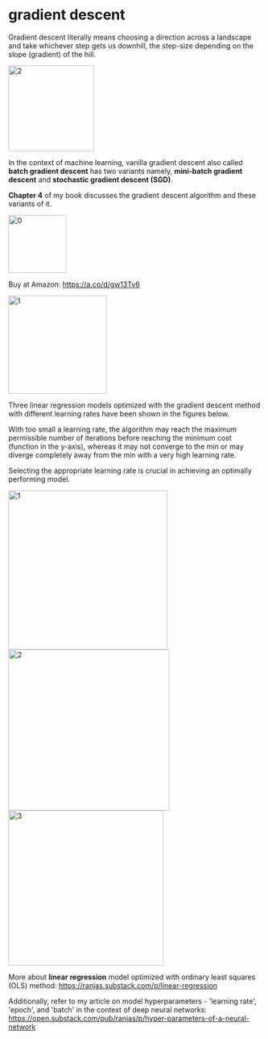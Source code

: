 # gradient descent

Gradient descent literally means choosing a direction across a landscape and take whichever step gets us downhill, the step-size depending on the slope (gradient) of the hill.

<img width="170" alt="2" src="https://github.com/user-attachments/assets/8a8928ab-99ad-4237-8b6b-1980905a55ac">


In the context of machine learning, vanilla gradient descent also called **batch gradient descent** has two variants namely, **mini-batch gradient descent** and **stochastic gradient descent (SGD)**. 

**Chapter 4** of my book discusses the gradient descent algorithm and these variants of it.

<img width="115" alt="0" src="https://github.com/user-attachments/assets/c86f23ab-7707-408b-bfc7-ef5cddabdc58">

Buy at Amazon: https://a.co/d/gw13Tv6


<img width="195" alt="1" src="https://github.com/user-attachments/assets/55d7aea9-cf83-42df-8aed-0a85506e6f47">


Three linear regression models optimized with the gradient descent method with different learning rates have been shown in the figures below. 

With too small a learning rate, the algorithm may reach the maximum permissible number of iterations before reaching the minimum cost (function in the y-axis), whereas it may not converge to the min or may diverge completely away from the min with a very high learning rate.

Selecting the appropriate learning rate is crucial in achieving an optimally performing model.

<img width="316" alt="1" src="https://github.com/user-attachments/assets/453a37ea-469a-4373-8a79-ad2589a2e957">
<img width="320" alt="2" src="https://github.com/user-attachments/assets/5c2e2d4a-82b1-4fbf-bf7a-fd5cb6d40c1e">
<img width="308" alt="3" src="https://github.com/user-attachments/assets/69659f9d-42f7-47e1-88a7-b818b5ad93c6">


More about **linear regression** model optimized with ordinary least squares (OLS) method: https://ranjas.substack.com/p/linear-regression

Additionally, refer to my article on model hyperparameters - 'learning rate', 'epoch', and 'batch' in the context of deep neural networks:
https://open.substack.com/pub/ranjas/p/hyper-parameters-of-a-neural-network




